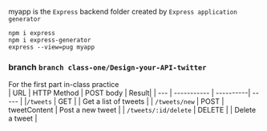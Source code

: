 myapp is the `Express` backend folder created by `Express application generator` 
```
npm i express
npm i express-generator
express --view=pug myapp
```

### branch `branch class-one/Design-your-API-twitter`
For the first part in-class practice  
| URL | HTTP Method | POST body | Result| 
| --- | ----------- | ----------| ----- |
|`/tweets` | GET | | Get a list of tweets |
| `/tweets/new` | POST | tweetContent | Post a new tweet |
| `/tweets/:id/delete` | DELETE | | Delete a tweet |
